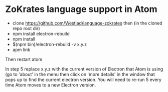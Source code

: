 # ZoKrates language support in Atom
 - clone https://github.com/Westlad/language-zokrates then (in the cloned repo root dir)
 - npm install electron-rebuild
 - npm install
 - $(npm bin)/electron-rebuild -v x.y.z
 - apm link

Then restart atom

In step 5 replace x.y.z with the current version of Electron that Atom is using (go to 'about' in the menu then click on 'more details' in the window that pops up to find the current electron version.  You will need to re-run 5 every time Atom moves to a new Electron version.

